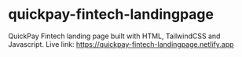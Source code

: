 # quickpay-fintech-landingpage
QuickPay Fintech landing page built with HTML, TailwindCSS and Javascript.
Live link: https://quickpay-fintech-landingpage.netlify.app
